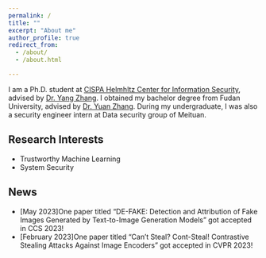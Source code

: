 ```yaml
---
permalink: /
title: ""
excerpt: "About me"
author_profile: true
redirect_from: 
  - /about/
  - /about.html

---
```


I am a Ph.D. student at [CISPA Helmhltz Center for Information Security](https://cispa.de/), advised by [Dr. Yang Zhang](https://yangzhangalmo.github.io/). I obtained my bachelor degree from Fudan University, advised by [Dr. Yuan Zhang](https://yuanxzhang.github.io/). During my undergraduate, I was also a security engineer intern at Data security group of Meituan.

## Research Interests


- Trustworthy Machine Learning
- System Security

## News
- [May 2023]One paper titled “DE-FAKE: Detection and Attribution of Fake Images Generated by Text-to-Image Generation Models” got accepted in CCS 2023!
- [February 2023]One paper titled “Can’t Steal? Cont-Steal! Contrastive Stealing Attacks Against Image Encoders” got accepted in CVPR 2023!
